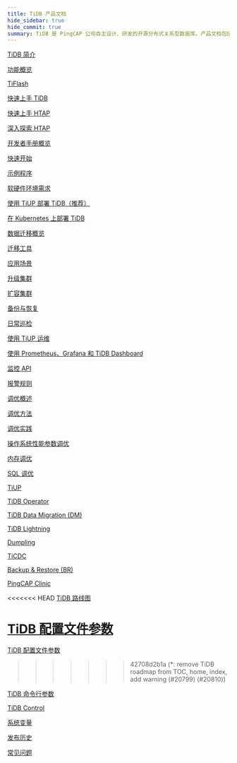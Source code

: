 ```yaml
---
title: TiDB 产品文档
hide_sidebar: true
hide_commit: true
summary: TiDB 是 PingCAP 公司自主设计、研发的开源分布式关系型数据库。产品文档包括了 TiDB 简介、功能概览、TiFlash、快速上手 TiDB、HTAP、开发者手册概览、软硬件环境需求、使用 TiUP 部署 TiDB、数据迁移概览、运维、监控、调优、工具、TiDB 路线图、配置文件参数、命令行参数、TiDB Control、系统变量、发布历史、常见问题。
---
```


<LearningPathContainer platform="tidb" title="TiDB" subTitle="TiDB 是 PingCAP 公司自主设计、研发的开源分布式关系型数据库。您可以在这里查看概念介绍、操作指南、应用开发、参考等产品文档。">

<LearningPath label="了解" icon="cloud1">

[TiDB 简介](https://docs.pingcap.com/zh/tidb/v8.1/overview)

[功能概览](https://docs.pingcap.com/zh/tidb/v8.1/basic-features)

[TiFlash](https://docs.pingcap.com/zh/tidb/v8.1/tiflash-overview)

</LearningPath>

<LearningPath label="试用" icon="cloud5">

[快速上手 TiDB](https://docs.pingcap.com/zh/tidb/v8.1/quick-start-with-tidb)

[快速上手 HTAP](https://docs.pingcap.com/zh/tidb/v8.1/quick-start-with-htap)

[深入探索 HTAP](https://docs.pingcap.com/zh/tidb/v8.1/explore-htap)

</LearningPath>

<LearningPath label="开发" icon="doc8">

[开发者手册概览](https://docs.pingcap.com/zh/tidb/v8.1/dev-guide-overview)

[快速开始](https://docs.pingcap.com/zh/tidb/v8.1/dev-guide-build-cluster-in-cloud)

[示例程序](https://docs.pingcap.com/zh/tidb/v8.1/dev-guide-sample-application-java-spring-boot)

</LearningPath>

<LearningPath label="部署" icon="deploy">

[软硬件环境需求](https://docs.pingcap.com/zh/tidb/v8.1/hardware-and-software-requirements)

[使用 TiUP 部署 TiDB（推荐）](https://docs.pingcap.com/zh/tidb/v8.1/production-deployment-using-tiup)

[在 Kubernetes 上部署 TiDB](https://docs.pingcap.com/zh/tidb-in-kubernetes/stable)

</LearningPath>

<LearningPath label="迁移" icon="cloud3">

[数据迁移概览](https://docs.pingcap.com/zh/tidb/v8.1/migration-overview)

[迁移工具](https://docs.pingcap.com/zh/tidb/v8.1/migration-tools)

[应用场景](https://docs.pingcap.com/zh/tidb/v8.1/migrate-aurora-to-tidb)

</LearningPath>

<LearningPath label="运维" icon="maintain">

[升级集群](https://docs.pingcap.com/zh/tidb/v8.1/upgrade-tidb-using-tiup)

[扩容集群](https://docs.pingcap.com/zh/tidb/v8.1/scale-tidb-using-tiup)

[备份与恢复](https://docs.pingcap.com/zh/tidb/v8.1/backup-and-restore-overview)

[日常巡检](https://docs.pingcap.com/zh/tidb/v8.1/daily-check)

[使用 TiUP 运维](https://docs.pingcap.com/zh/tidb/v8.1/maintain-tidb-using-tiup)

</LearningPath>

<LearningPath label="监控" icon="cloud6">

[使用 Prometheus、Grafana 和 TiDB Dashboard](https://docs.pingcap.com/zh/tidb/v8.1/tidb-monitoring-framework)

[监控 API](https://docs.pingcap.com/zh/tidb/v8.1/tidb-monitoring-api)

[报警规则](https://docs.pingcap.com/zh/tidb/v8.1/alert-rules)

</LearningPath>

<LearningPath label="调优" icon="tidb-cloud-tune">

[调优概述](https://docs.pingcap.com/zh/tidb/v8.1/performance-tuning-overview)

[调优方法](https://docs.pingcap.com/zh/tidb/v8.1/performance-tuning-methods)

[调优实践](https://docs.pingcap.com/zh/tidb/v8.1/performance-tuning-practices)

[操作系统性能参数调优](https://docs.pingcap.com/zh/tidb/v8.1/tune-operating-system)

[内存调优](https://docs.pingcap.com/zh/tidb/v8.1/configure-memory-usage)

[SQL 调优](https://docs.pingcap.com/zh/tidb/v8.1/sql-tuning-overview)

</LearningPath>

<LearningPath label="工具" icon="doc7">

[TiUP](https://docs.pingcap.com/zh/tidb/v8.1/tiup-overview)

[TiDB Operator](https://docs.pingcap.com/zh/tidb/v8.1/tidb-operator-overview)

[TiDB Data Migration (DM)](https://docs.pingcap.com/zh/tidb/v8.1/dm-overview)

[TiDB Lightning](https://docs.pingcap.com/zh/tidb/v8.1/tidb-lightning-overview)

[Dumpling](https://docs.pingcap.com/zh/tidb/v8.1/dumpling-overview)

[TiCDC](https://docs.pingcap.com/zh/tidb/v8.1/ticdc-overview)

[Backup & Restore (BR)](https://docs.pingcap.com/zh/tidb/v8.1/backup-and-restore-overview)

[PingCAP Clinic](https://docs.pingcap.com/zh/tidb/v8.1/clinic-introduction)

</LearningPath>

<LearningPath label="参考" icon="cloud-dev">

<<<<<<< HEAD
[TiDB 路线图](https://docs.pingcap.com/zh/tidb/dev/tidb-roadmap)

[TiDB 配置文件参数](https://docs.pingcap.com/zh/tidb/v8.1/tidb-configuration-file)
=======
[TiDB 配置文件参数](https://docs.pingcap.com/zh/tidb/v8.5/tidb-configuration-file)
>>>>>>> 42708d2b1a (*: remove TiDB roadmap from TOC, home, index, add warning (#20799) (#20810))

[TiDB 命令行参数](https://docs.pingcap.com/zh/tidb/v8.1/command-line-flags-for-tidb-configuration)

[TiDB Control](https://docs.pingcap.com/zh/tidb/v8.1/tidb-control)

[系统变量](https://docs.pingcap.com/zh/tidb/v8.1/system-variables)

[发布历史](https://docs.pingcap.com/zh/tidb/v8.1/release-notes)

[常见问题](https://docs.pingcap.com/zh/tidb/v8.1/faq-overview)

</LearningPath>

</LearningPathContainer>
